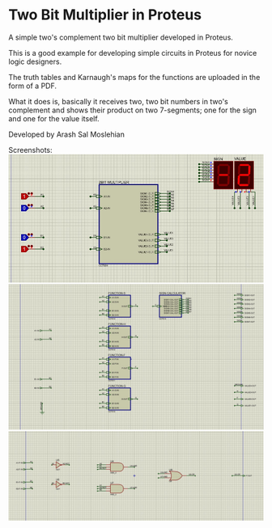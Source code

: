 # Two Bit Multiplier in Proteus
 A simple two's complement two bit multiplier developed in Proteus.
 
 
This is a good example for developing simple circuits in Proteus for novice logic designers.

The truth tables and Karnaugh's maps for the functions are uploaded in the form of a PDF.

What it does is, basically it receives two, two bit numbers in two's complement and shows their product on two 
7-segments; one for the sign and one for the value itself.

Developed by Arash Sal Moslehian


Screenshots:
 ![Alt text](/screenshots/1.jpg?raw=true "Main Circuit")
 ![Alt text](/screenshots/2.jpg?raw=true "Sub Circuit")
 ![Alt text](/screenshots/3.jpg?raw=true "Sub Circuit")

